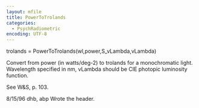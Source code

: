 ```yaml
---
layout: mfile
title: PowerToTrolands
categories:
  - PsychRadiometric
encoding: UTF-8
---
```


trolands = PowerToTrolands(wl,power,S\_vLambda,vLambda)

Convert from power (in watts/deg-2) to trolands for a
monochromatic light.  Wavelength specified in nm,
vLambda should be CIE photopic luminosity function.

See W&S, p. 103.

8/15/96  dhb, abp  Wrote the header.